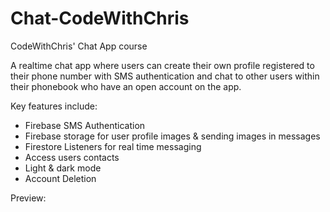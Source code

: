 # Chat-CodeWithChris

CodeWithChris' Chat App course

A realtime chat app where users can create their own profile registered to their phone number with SMS authentication and chat to other users within their phonebook who have an open account on the app.

Key features include:
- Firebase SMS Authentication
- Firebase storage for user profile images & sending images in messages
- Firestore Listeners for real time messaging
- Access users contacts
- Light & dark mode
- Account Deletion

Preview:
